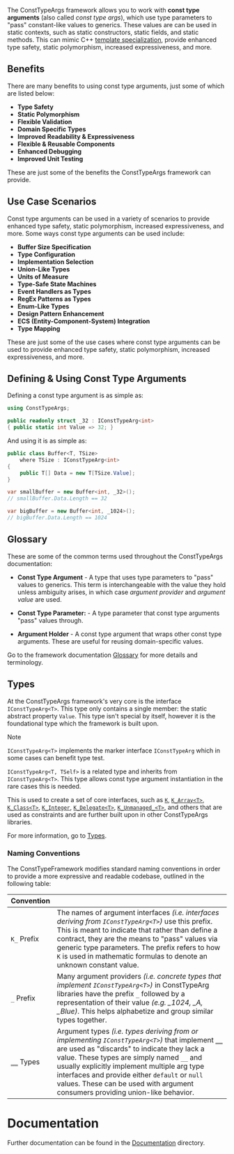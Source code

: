 The ConstTypeArgs framework allows you to work with **const type arguments** (also called *const type args*), which use type parameters to "pass" constant-like values to generics. These values are can be used in static contexts, such as static constructors, static fields, and static methods. This can mimic C++ [template specialization](https://en.cppreference.com/w/cpp/language/template_specialization), provide enhanced type safety, static polymorphism, increased expressiveness, and more.

## Benefits

There are many benefits to using const type arguments, just some of which are listed below:

* **Type Safety**
* **Static Polymorphism**
* **Flexible Validation**
* **Domain Specific Types**
* **Improved Readability & Expressiveness**
* **Flexible & Reusable Components**
* **Enhanced Debugging**
* **Improved Unit Testing**

These are just some of the benefits the ConstTypeArgs framework can provide.

## Use Case Scenarios

Const type arguments can be used in a variety of scenarios to provide enhanced type safety, static polymorphism, increased expressiveness, and more. Some ways const type arguments can be used include:

* **Buffer Size Specification**
* **Type Configuration** 
* **Implementation Selection**
* **Union-Like Types**
* **Units of Measure**
* **Type-Safe State Machines**
* **Event Handlers as Types**
* **RegEx Patterns as Types**
* **Enum-Like Types**
* **Design Pattern Enhancement**
* **ECS (Entity-Component-System) Integration**
* **Type Mapping**

These are just some of the use cases where const type arguments can be used to provide enhanced type safety, static polymorphism, increased expressiveness, and more.

## Defining & Using Const Type Arguments

Defining a const type argument is as simple as:

```csharp
using ConstTypeArgs;

public readonly struct _32 : IConstTypeArg<int>
{ public static int Value => 32; }
```

And using it is as simple as:

```csharp
public class Buffer<T, TSize>
    where TSize : IConstTypeArg<int>
{
    public T[] Data = new T[TSize.Value];
}

var smallBuffer = new Buffer<int, _32>();
// smallBuffer.Data.Length == 32

var bigBuffer = new Buffer<int, _1024>();
// bigBuffer.Data.Length == 1024
```

## Glossary

These are some of the common terms used throughout the ConstTypeArgs documentation:

* **Const Type Argument** - A type that uses type parameters to "pass" values to generics.  This term is interchangeable with the value they hold unless ambiguity arises, in which case *argument provider* and *argument value* are used.

* **Const Type Parameter:** - A type parameter that const type arguments "pass" values through.

* **Argument Holder** - A const type argument that wraps other const type arguments. These are useful for reusing domain-specific values.

Go to the framework documentation [Glossary](https://github.com/zacharylayne/ConstTypeArgs/blob/master/Documentation/Glossary.md) for more details and terminology.

## Types

At the ConstTypeArgs framework's very core is the interface `IConstTypeArg<T>`. This type only contains a single member: the static abstract property `Value`. This type isn't special by itself, however it is the foundational type which the framework is built upon.

> [!NOTE]
> `IConstTypeArg<T>` implements the marker interface `IConstTypeArg` which in some cases can benefit type test.
>
> `IConstTypeArg<T, TSelf>` is a related type and inherits from `IConstTypeArg<T>`. This type allows const type argument instantiation in the rare cases this is needed.

This is used to create a set of core interfaces, such as [`K`](https://github.com/zacharylayne/ConstTypeArgs/blob/master/Source/ConstTypeArgs.Core/K.cs), [`K_Array<T>`](https://github.com/zacharylayne/ConstTypeArgs/blob/master/Source/ConstTypeArgs.Core/Core/K_Array.cs), [`K_Class<T>`](https://github.com/zacharylayne/ConstTypeArgs/blob/master/Source/ConstTypeArgs.Core/Core/K_Class.cs), [`K_Integer`](https://github.com/zacharylayne/ConstTypeArgs/blob/master/Source/ConstTypeArgs.Core/Core/K_Integer.cs), [`K_Delegate<T>`](https://github.com/zacharylayne/ConstTypeArgs/blob/master/Source/ConstTypeArgs.Core/Core/K_Delegate.cs), [`K_Unmanaged_<T>`](https://github.com/zacharylayne/ConstTypeArgs/blob/master/Source/ConstTypeArgs.Core/Core/K_Unmanaged.cs), and others that are used as constraints and are further built upon in other ConstTypeArgs libraries.

For more information, go to [Types](https://github.com/zacharylayne/ConstTypeArgs/blob/master/Documentation/dev-guide/Types.md).

### Naming Conventions

The ConstTypeFramework modifies standard naming conventions in order to provide a more expressive and readable codebase, outlined in the following table:

| Convention | |
|:-------------------|-|
| `K_` Prefix | The names of argument interfaces *(i.e. interfaces deriving from `IConstTypeArg<T>`)* use this prefix. This is meant to indicate that rather than define a contract, they are the means to "pass" values via generic type parameters. The prefix refers to how `K` is used in mathematic formulas to denote an unknown constant value. |
| `_` Prefix | Many argument providers *(i.e. concrete types that implement `IConstTypeArg<T>`)* in ConstTypeArg libraries have the prefix `_` followed by a representation of their value *(e.g. _1024, _A, _Blue)*. This helps alphabetize and group similar types together. |
| [`__`](#__) Types | Argument types *(i.e. types deriving from or implementing `IConstTypeArg<T>`)* that implement [`__`](/Core/__.cs) are used as "discards" to indicate they lack a value. These types are simply named `__` and usually explicitly implement multiple arg type interfaces and provide either `default` or `null` values. These can be used with argument consumers providing union-like behavior. |

# Documentation

Further documentation can be found in the [Documentation](https://github.com/zacharylayne/ConstTypeArgs/tree/master/Documentation) directory.

